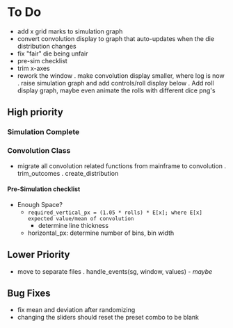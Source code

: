 # To Do

- add x grid marks to simulation graph
- convert convolution display to graph that auto-updates when the die distribution changes
- fix "fair" die being unfair
- pre-sim checklist
- trim x-axes
- rework the window
  . make convolution display smaller, where log is now
  . raise simulation graph and add controls/roll display below
  . Add roll display graph, maybe even animate the rolls with different dice png's

## High priority

### Simulation Complete

### Convolution Class

- migrate all convolution related functions from mainframe to convolution
  . trim_outcomes
  . create_distribution

#### Pre-Simulation checklist

- Enough Space?
  - `required_vertical_px = (1.05 * rolls) * E[x]; where E[x] expected value/mean of convolution`
    - determine line thickness
  - horizontal_px: determine number of bins, bin width

## Lower Priority

- move to separate files
    . handle_events(sg, window, values) -  *maybe*

## Bug Fixes

- fix mean and deviation after randomizing
- changing the sliders should reset the preset combo to be blank
